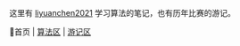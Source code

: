 这里有 [liyuanchen2021](https://www.luogu.com.cn/user/557680) 学习算法的笔记，也有历年比赛的游记。

🚩首页 | [算法区](https://github.com/luogu557680/liyuanchen2021-notes/tree/main/algorithms) | [游记区](https://github.com/luogu557680/liyuanchen2021-notes/tree/main/contests)
